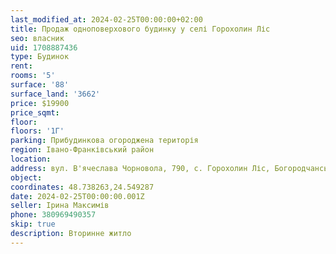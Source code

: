 ```yaml
---
last_modified_at: 2024-02-25T00:00:00+02:00
title: Продаж одноповерхового будинку у селі Горохолин Ліс
seo: власник
uid: 1708887436
type: Будинок
rent:
rooms: '5'
surface: '88'
surface_land: '3662'
price: $19900
price_sqmt:
floor:
floors: '1Г'
parking: Прибудинкова огороджена територія
region: Івано-Франківський район
location:
address: вул. В'ячеслава Чорновола, 790, с. Горохолин Ліс, Богородчанська селищна територіальна громада
object:
coordinates: 48.738263,24.549287
date: 2024-02-25T00:00:00.001Z
seller: Ірина Максимів
phone: 380969490357
skip: true
description: Вторинне житло
---
```

